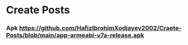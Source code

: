# Create Posts

### Apk https://github.com/HafizIbrohimXodjayev2002/Craete-Posts/blob/main/app-armeabi-v7a-release.apk

